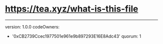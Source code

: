 # https://tea.xyz/what-is-this-file
---
version: 1.0.0
codeOwners:
  - '0xCB2739Ccec1977501e961e9b897293E16E8Adc43'
quorum: 1
